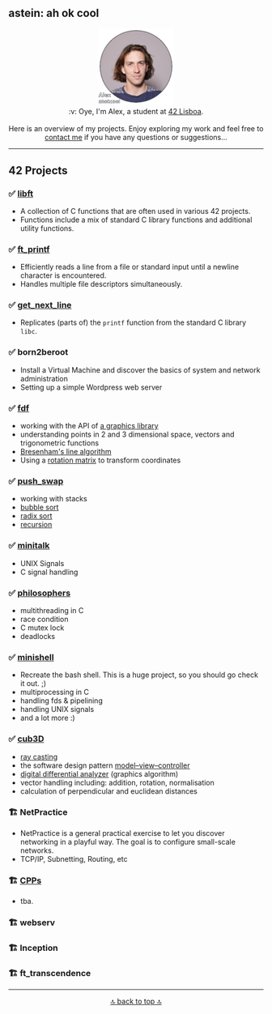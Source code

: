 <a id="top"></a>
## astein: ah ok cool

<div align="center">
<a href="https://github.com/ahokcool/ahokcool/blob/main/README.md">
 <img src="images/alexgit.png" alt="Logo" width="150">
</a><br>
:v: Oye, I'm Alex, a student at <a href="https://www.42lisboa.com" target="_blank">42 Lisboa</a>.<br><br>
Here is an overview of my projects. Enjoy exploring my work and feel free to <a href="https://www.linkedin.com/in/ahokcool" target="_blank">contact me</a> if you have any questions or suggestions...
<a id="top"></a>
</div>

---

## 42 Projects
### ✅ [libft][libft-gnl-printf]
- A collection of C functions that are often used in various 42 projects.
- Functions include a mix of standard C library functions and additional utility functions.
  
### ✅ [ft_printf][libft-gnl-printf]
- Efficiently reads a line from a file or standard input until a newline character is encountered.
- Handles multiple file descriptors simultaneously.
  
### ✅ [get_next_line][libft-gnl-printf]
- Replicates (parts of) the ```printf``` function from the standard C library ```libc```.
 
### ✅ born2beroot
- Install a Virtual Machine and discover the basics of system and network administration
- Setting up a simple Wordpress web server

### ✅ [fdf][fdf]
- working with the API of [a graphics library](https://github.com/42Paris/minilibx-linux)
- understanding points in 2 and 3 dimensional space, vectors and trigonometric functions
- [Bresenham's line algorithm](https://en.wikipedia.org/wiki/Bresenham%27s_line_algorithm)
- Using a [rotation matrix](https://en.wikipedia.org/wiki/Rotation_matrix) to transform coordinates

### ✅ [push_swap][push_swap]
- working with stacks
- [bubble sort](https://en.wikipedia.org/wiki/Bubble_sort)
- [radix sort](https://en.wikipedia.org/wiki/Radix_sort)
- [recursion](https://en.wikipedia.org/wiki/Recursion_(computer_science))

### ✅ [minitalk][minitalk]
- UNIX Signals
- C signal handling

### ✅ [philosophers][philosophers]
- multithreading in C
- race condition
- C mutex lock
- deadlocks

### ✅ [minishell][frankenshell]
- Recreate the bash shell. This is a huge project, so you should go check it out. ;)
- multiprocessing in C
- handling fds & pipelining
- handling UNIX signals
- and a lot more :)

### ✅ [cub3D][cub3D]
- [ray casting](https://en.wikipedia.org/wiki/Ray_casting#Ray_casting_in_early_computer_games)
- the software design pattern [model–view–controller](Model–view–controller)
- [digital differential analyzer](https://en.wikipedia.org/wiki/Digital_differential_analyzer_(graphics_algorithm)) (graphics algorithm)
- vector handling including: addition, rotation, normalisation
- calculation of perpendicular and euclidean distances

### :building_construction: NetPractice
- NetPractice is a general practical exercise to let you discover networking in a playful way. The goal is to configure small-scale networks.
- TCP/IP, Subnetting, Routing, etc

### :building_construction: [CPPs][CPPs]
- tba.

### :building_construction: webserv
### :building_construction: Inception
### :building_construction: ft_transcendence
 
<!-- Links -->
[url_42]:				https://42.fr/en/homepage/
[url_42lisboa]: 		https://www.42lisboa.com/
[libft-gnl-printf]: 	https://github.com/ahokcool/libft-gnl-printf
[fdf]:					https://github.com/ahokcool/fdf
[push_swap]:			https://github.com/ahokcool/push_swap
[minitalk]:				https://github.com/ahokcool/minitalk
[philosophers]:			https://github.com/ahokcool/philosophers
[frankenshell]:			https://github.com/ahokcool/frankenshell
[cub3D]:				https://github.com/ahokcool/cub3D
[CPPs]:					https://github.com/ahokcool/CPPs

<!-- ahokcool FOOTER-->
---
<p align="center">
  <a href="#top">🔝 back to top 🔝</a>
</p>
